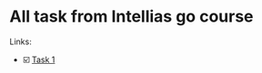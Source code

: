 # All task from Intellias go course

Links:

- ☑️ [Task 1](https://github.com/arimatakao/intellias-go-course-homework-1)
